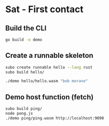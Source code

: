# Sat - First contact

## Build the CLI

```bash
go build -o demo
```

## Create a runnable skeleton

```bash
subo create runnable hello --lang rust
subo build hello/
```

```bash
./demo hello/hello.wasm "bob morane"

```

## Demo host function (fetch)

```bash
subo build ping/
node pong.js
./demo ping/ping.wasm http://localhost:9090
```
